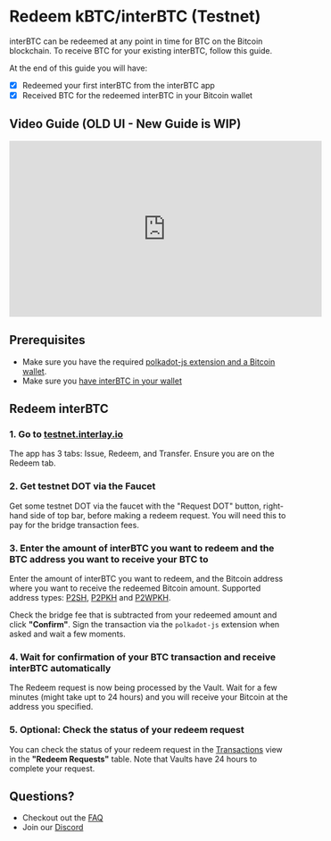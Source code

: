 # Redeem kBTC/interBTC (Testnet)

interBTC can be redeemed at any point in time for BTC on the Bitcoin blockchain. To receive BTC for your existing interBTC, follow this guide.

At the end of this guide you will have:

- [x] Redeemed your first interBTC from the interBTC app
- [X] Received BTC for the redeemed interBTC in your Bitcoin wallet

## Video Guide (OLD UI - New Guide is WIP)

<iframe width="560" height="315" src="https://www.youtube.com/embed/-TZ2XUmXh9I" frameborder="0" allow="accelerometer; autoplay; clipboard-write; encrypted-media; gyroscope; picture-in-picture" allowfullscreen></iframe>

## Prerequisites

- Make sure you have the required [polkadot-js extension and a Bitcoin wallet](guides/wallets-explorers.md).
- Make sure you [have interBTC in your wallet](guides/issue.md)

## Redeem interBTC

### 1. Go to [ testnet.interlay.io](https://testnet.interlay.io)

The app has 3 tabs: Issue, Redeem, and Transfer. Ensure you are on the Redeem tab.

### 2. Get testnet DOT via the Faucet

Get some testnet DOT via the faucet with the "Request DOT" button, right-hand side of top bar, before making a redeem request. You will need this to pay for the bridge transaction fees.

### 3. Enter the amount of interBTC you want to redeem and the BTC address you want to receive your BTC to

Enter the amount of interBTC you want to redeem, and the Bitcoin address where you want to receive the redeemed Bitcoin amount. Supported address types: [P2SH](https://en.bitcoin.it/wiki/P2SH), [P2PKH](https://en.bitcoin.it/wiki/P2PKH) and [P2WPKH](https://wiki.trezor.io/P2WPKH).

Check the bridge fee that is subtracted from your redeemed amount and click **"Confirm"**. Sign the transaction via the `polkadot-js` extension when asked and wait a few moments.

### 4. Wait for confirmation of your BTC transaction and receive interBTC automatically

The Redeem request is now being processed by the Vault. Wait for a few minutes (might take upt to 24 hours) and you will receive your Bitcoin at the address you specified.

### 5. Optional: Check the status of your redeem request

You can check the status of your redeem request in the [Transactions](https://testnet.interlay.io/transactions) view in the **"Redeem Requests"** table. Note that Vaults have 24 hours to complete your request.

## Questions?

- Checkout out the [FAQ](https://www.notion.so/interlay/Interlay-FAQ-5e3019b1cfd94f6693dc186e9640e607#277286bac5224dbbab565af4fe1ec5d5)
- Join our [Discord](https://discord.com/invite/KgCYK3MKSf)
